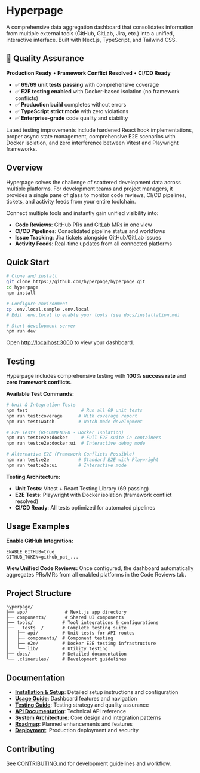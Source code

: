 # Hyperpage

A comprehensive data aggregation dashboard that consolidates information from multiple external tools (GitHub, GitLab, Jira, etc.) into a unified, interactive interface. Built with Next.js, TypeScript, and Tailwind CSS.

## 🧪 **Quality Assurance**

**Production Ready** • **Framework Conflict Resolved** • **CI/CD Ready**

- ✅ **69/69 unit tests passing** with comprehensive coverage
- ✅ **E2E testing enabled** with Docker-based isolation (no framework conflicts)
- ✅ **Production build** completes without errors
- ✅ **TypeScript strict mode** with zero violations
- ✅ **Enterprise-grade** code quality and stability

Latest testing improvements include hardened React hook implementations, proper async state management, comprehensive E2E scenarios with Docker isolation, and zero interference between Vitest and Playwright frameworks.

## Overview

Hyperpage solves the challenge of scattered development data across multiple platforms. For development teams and project managers, it provides a single pane of glass to monitor code reviews, CI/CD pipelines, tickets, and activity feeds from your entire toolchain.

Connect multiple tools and instantly gain unified visibility into:
- **Code Reviews**: GitHub PRs and GitLab MRs in one view
- **CI/CD Pipelines**: Consolidated pipeline status and workflows
- **Issue Tracking**: Jira tickets alongside GitHub/GitLab issues
- **Activity Feeds**: Real-time updates from all connected platforms

## Quick Start

```bash
# Clone and install
git clone https://github.com/hyperpage/hyperpage.git
cd hyperpage
npm install

# Configure environment
cp .env.local.sample .env.local
# Edit .env.local to enable your tools (see docs/installation.md)

# Start development server
npm run dev
```

Open [http://localhost:3000](http://localhost:3000) to view your dashboard.

## Testing

Hyperpage includes comprehensive testing with **100% success rate** and **zero framework conflicts**.

**Available Test Commands:**

```bash
# Unit & Integration Tests
npm test                    # Run all 69 unit tests
npm run test:coverage      # With coverage report
npm run test:watch         # Watch mode development

# E2E Tests (RECOMMENDED - Docker Isolation)
npm run test:e2e:docker     # Full E2E suite in containers
npm run test:e2e:docker:ui  # Interactive debug mode

# Alternative E2E (Framework Conflicts Possible)
npm run test:e2e           # Standard E2E with Playwright
npm run test:e2e:ui        # Interactive mode
```

**Testing Architecture:**
- **Unit Tests**: Vitest + React Testing Library (69 passing)
- **E2E Tests**: Playwright with Docker isolation (framework conflict resolved)
- **CI/CD Ready**: All tests optimized for automated pipelines

## Usage Examples

**Enable GitHub Integration:**
```env
ENABLE_GITHUB=true
GITHUB_TOKEN=github_pat_...
```

**View Unified Code Reviews:**
Once configured, the dashboard automatically aggregates PRs/MRs from all enabled platforms in the Code Reviews tab.

## Project Structure

```
hyperpage/
├── app/              # Next.js app directory
├── components/       # Shared UI components
├── tools/           # Tool integrations & configurations
├── __tests__/       # Complete testing suite
│   ├── api/         # Unit tests for API routes
│   ├── components/  # Component testing
│   ├── e2e/         # Docker E2E testing infrastructure
│   └── lib/         # Utility testing
├── docs/            # Detailed documentation
└── .clinerules/     # Development guidelines
```

## Documentation

- **[Installation & Setup](docs/installation.md)**: Detailed setup instructions and configuration
- **[Usage Guide](docs/usage.md)**: Dashboard features and navigation
- **[Testing Guide](docs/testing.md)**: Testing strategy and quality assurance
- **[API Documentation](docs/api.md)**: Technical API reference
- **[System Architecture](docs/architecture.md)**: Core design and integration patterns
- **[Roadmap](docs/roadmap.md)**: Planned enhancements and features
- **[Deployment](docs/deployment.md)**: Production deployment and security

## Contributing

See [CONTRIBUTING.md](docs/CONTRIBUTING.md) for development guidelines and workflow.
